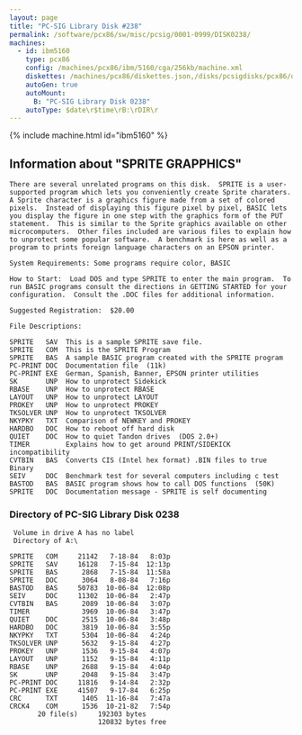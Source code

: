 ```yaml
---
layout: page
title: "PC-SIG Library Disk #238"
permalink: /software/pcx86/sw/misc/pcsig/0001-0999/DISK0238/
machines:
  - id: ibm5160
    type: pcx86
    config: /machines/pcx86/ibm/5160/cga/256kb/machine.xml
    diskettes: /machines/pcx86/diskettes.json,/disks/pcsigdisks/pcx86/diskettes.json
    autoGen: true
    autoMount:
      B: "PC-SIG Library Disk 0238"
    autoType: $date\r$time\rB:\rDIR\r
---
```


{% include machine.html id="ibm5160" %}

## Information about "SPRITE GRAPPHICS"

    There are several unrelated programs on this disk.  SPRITE is a user-
    supported program which lets you conveniently create Sprite charaters.
    A Sprite character is a graphics figure made from a set of colored
    pixels.  Instead of displaying this figure pixel by pixel, BASIC lets
    you display the figure in one step with the graphics form of the PUT
    statement.  This is similar to the Sprite graphics available on other
    microcomputers.  Other files included are various files to explain how
    to unprotect some popular software.  A benchmark is here as well as a
    program to prints foreign language characters on an EPSON printer.
    
    System Requirements: Some programs require color, BASIC
    
    How to Start:  Load DOS and type SPRITE to enter the main program.  To
    run BASIC programs consult the directions in GETTING STARTED for your
    configuration.  Consult the .DOC files for additional information.
    
    Suggested Registration:  $20.00
    
    File Descriptions:
    
    SPRITE   SAV  This is a sample SPRITE save file.
    SPRITE   COM  This is the SPRITE Program
    SPRITE   BAS  A sample BASIC program created with the SPRITE program
    PC-PRINT DOC  Documentation file  (11k)
    PC-PRINT EXE  German, Spanish, Banner, EPSON printer utilities
    SK       UNP  How to unprotect Sidekick
    RBASE    UNP  How to unprotect RBASE
    LAYOUT   UNP  How to unprotect LAYOUT
    PROKEY   UNP  How to unprotect PROKEY
    TKSOLVER UNP  How to unprotect TKSOLVER
    NKYPKY   TXT  Comparison of NEWKEY and PROKEY
    HARDBO   DOC  How to reboot off hard disk
    QUIET    DOC  How to quiet Tandon drives  (DOS 2.0+)
    TIMER         Explains how to get around PRINT/SIDEKICK incompatibility
    CVTBIN   BAS  Converts CIS (Intel hex format) .BIN files to true Binary
    SEIV     DOC  Benchmark test for several computers including c test
    BASTOD   BAS  BASIC program shows how to call DOS functions  (50K)
    SPRITE   DOC  Documentation message - SPRITE is self documenting

### Directory of PC-SIG Library Disk 0238

     Volume in drive A has no label
     Directory of A:\

    SPRITE   COM     21142   7-18-84   8:03p
    SPRITE   SAV     16128   7-15-84  12:13p
    SPRITE   BAS      2868   7-15-84  11:58a
    SPRITE   DOC      3064   8-08-84   7:16p
    BASTOD   BAS     50783  10-06-84  12:08p
    SEIV     DOC     11302  10-06-84   2:47p
    CVTBIN   BAS      2089  10-06-84   3:07p
    TIMER             3969  10-06-84   3:47p
    QUIET    DOC      2515  10-06-84   3:48p
    HARDBO   DOC      3819  10-06-84   3:55p
    NKYPKY   TXT      5304  10-06-84   4:24p
    TKSOLVER UNP      5632   9-15-84   4:27p
    PROKEY   UNP      1536   9-15-84   4:07p
    LAYOUT   UNP      1152   9-15-84   4:11p
    RBASE    UNP      2688   9-15-84   4:04p
    SK       UNP      2048   9-15-84   3:47p
    PC-PRINT DOC     11816   9-14-84   2:32p
    PC-PRINT EXE     41507   9-17-84   6:25p
    CRC      TXT      1405  11-16-84   7:47a
    CRCK4    COM      1536  10-21-82   7:54p
           20 file(s)     192303 bytes
                          120832 bytes free

